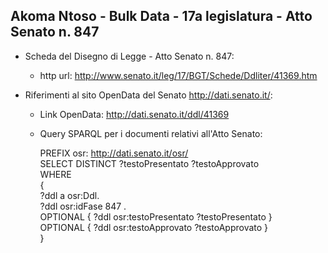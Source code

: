 ## Akoma Ntoso - Bulk Data - 17a legislatura - Atto Senato n. 847 ##

* Scheda del Disegno di Legge - Atto Senato n. 847:
	* http url: http://www.senato.it/leg/17/BGT/Schede/Ddliter/41369.htm

* Riferimenti al sito OpenData del Senato http://dati.senato.it/:
	* Link OpenData: http://dati.senato.it/ddl/41369
	* Query SPARQL per i documenti relativi all'Atto Senato:

        PREFIX osr: <http://dati.senato.it/osr/>  
		SELECT DISTINCT ?testoPresentato ?testoApprovato  
		WHERE  
		{  
		    ?ddl a osr:Ddl.  
		    ?ddl osr:idFase 847 .  
		    OPTIONAL { ?ddl osr:testoPresentato ?testoPresentato }  
		    OPTIONAL { ?ddl osr:testoApprovato ?testoApprovato }  
		}
		